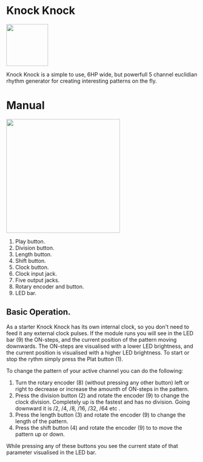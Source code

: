 # Knock Knock

<img src="https://raw.githubusercontent.com/PierreIsCoding/sdiy/main/Knock_Knock/images/Front.png" width="110" />

Knock Knock is a simple to use, 6HP wide, but powerfull 5 channel euclidian rhythm generator for creating interesting patterns on the fly.

# Manual

<img src="https://raw.githubusercontent.com/PierreIsCoding/sdiy/main/Knock_Knock/images/explain_1.png" width="300" />

1. Play button.
2. Division button.
3. Length button.
4. Shift button.
5. Clock button.
6. Clock input jack.
7. Five output jacks.
8. Rotary encoder and button.
9. LED bar.

## Basic Operation.
As a starter Knock Knock has its own internal clock, so you don't need to feed it any external clock pulses. If the module runs you will see in the LED bar (9) the ON-steps, and the current position of the pattern moving downwards. The ON-steps are visualised with a lower LED brightness,  and the current position is visualised with a higher LED brightness. To start or stop the rythm simply press the Plat button (1).

To change the pattern of your active channel you can do the following:
1. Turn the rotary encoder (8) (without pressing any other button) left or right to decrease or increase the amounth of ON-steps in the pattern.
2. Press the division button (2) and rotate the encoder (9) to change the clock division. Completely up is the fastest and has no division. Going downward it is /2, /4, /8, /16, /32, /64 etc .
3. Press the length button (3) and rotate the encoder (9) to change the length of the pattern. 
4. Press the shift button (4) and rotate the encoder (9) to to move the pattern up or down.

While pressing any of these buttons you see the current state of that parameter visualised in the LED bar.

